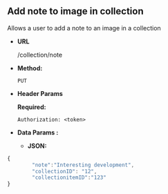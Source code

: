**Add note to image in collection**
----
  Allows a user to add a note to an image in a collection

* **URL**

  /collection/note

* **Method:**

  `PUT`
  
*  **Header Params**

   **Required:**
 
   `Authorization: <token>` <br />

* **Data Params :**
  * **JSON:** <br />

```javascript
{       
        "note":"Interesting development",
        "collectionID": "12",
        "collectionitemID":"123"
}
```
 

